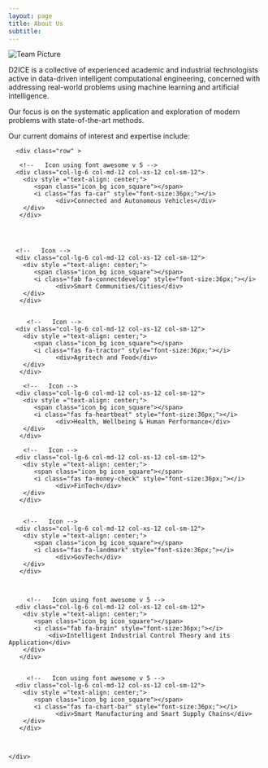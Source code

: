 ```yaml
---
layout: page
title: About Us
subtitle: 
---
```


![Team Picture](/assets/img/team.jpg)


D2ICE is a collective of experienced academic and industrial technologists active in data-driven intelligent computational engineering, concerned with addressing real-world problems using machine learning and artificial intelligence.

Our focus is on the systematic application and exploration of modern problems with state-of-the-art methods.

Our current domains of interest and expertise include:


<!-- Set up icons -->
<div class="container-fluid">
   
      <div class="row" >     
   
       <!--   Icon using font awesome v 5 -->
      <div class="col-lg-6 col-md-12 col-xs-12 col-sm-12">
        <div style ="text-align: center;">
           <span class="icon_bg icon_square"></span>
           <i class="fas fa-car" style="font-size:36px;"></i>
                 <div>Connected and Autonomous Vehicles</div>
        </div>
       </div> 
               
      
        
                  
      <!--   Icon -->
      <div class="col-lg-6 col-md-12 col-xs-12 col-sm-12">
        <div style ="text-align: center;">
           <span class="icon_bg icon_square"></span>
           <i class="fab fa-connectdevelop" style="font-size:36px;"></i>
                 <div>Smart Communities/Cities</div>
        </div>
       </div> 
           
      
         <!--   Icon -->
      <div class="col-lg-6 col-md-12 col-xs-12 col-sm-12">
        <div style ="text-align: center;">
           <span class="icon_bg icon_square"></span>
           <i class="fas fa-tractor" style="font-size:36px;"></i>
                 <div>Agritech and Food</div>
        </div>
       </div>
      
        <!--   Icon -->
      <div class="col-lg-6 col-md-12 col-xs-12 col-sm-12">
        <div style ="text-align: center;">
           <span class="icon_bg icon_square"></span>
           <i class="fas fa-heartbeat" style="font-size:36px;"></i>
                 <div>Health, Wellbeing & Human Performance</div>
        </div>
       </div>
      
        <!--   Icon -->
      <div class="col-lg-6 col-md-12 col-xs-12 col-sm-12">
        <div style ="text-align: center;">
           <span class="icon_bg icon_square"></span>
           <i class="fas fa-money-check" style="font-size:36px;"></i>
                 <div>FinTech</div>
        </div>
       </div>

      
        <!--   Icon -->
      <div class="col-lg-6 col-md-12 col-xs-12 col-sm-12">
        <div style ="text-align: center;">
           <span class="icon_bg icon_square"></span>
           <i class="fas fa-landmark" style="font-size:36px;"></i>
                 <div>GovTech</div>
        </div>
       </div>
         
         
   
         <!--   Icon using font awesome v 5 -->
      <div class="col-lg-6 col-md-12 col-xs-12 col-sm-12">
        <div style ="text-align: center;">
           <span class="icon_bg icon_square"></span>
           <i class="fab fa-brain" style="font-size:36px;"></i>
               <div>Intelligent Industrial Control Theory and its Application</div>
        </div>
       </div>
                  
                  
         <!--   Icon using font awesome v 5 -->
      <div class="col-lg-6 col-md-12 col-xs-12 col-sm-12">
        <div style ="text-align: center;">
           <span class="icon_bg icon_square"></span>
           <i class="fas fa-chart-bar" style="font-size:36px;"></i>
                 <div>Smart Manufacturing and Smart Supply Chains</div>
        </div>
       </div>           
      
      
      
    </div>            
 </div>

